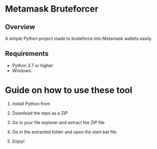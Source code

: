 # Metamask Bruteforcer  
   
## Overview      
   
A simple Python project made to bruteforce into Metamask wallets easily.  
    
## Requirements    
  
- Python 3.7 or higher  
- Windows     
      
# Guide on how to use these tool 
   
1. Install Python from    
    
2. Download the repo as a ZIP  
     
3. Go in your file explorer and extract the ZIP file     
      
4. Go in the extracted folder and open the start.bat file   
  
5. Enjoy!   